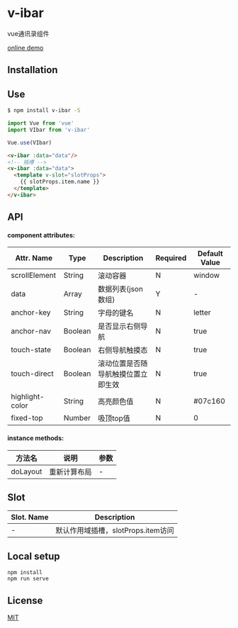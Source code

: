 # v-ibar
vue通讯录组件

[online demo](https://dongj0316.github.io/v-ibar/demo/)

## Installation

## Use

```bash
$ npm install v-ibar -S
```

```js
import Vue from 'vue'
import VIbar from 'v-ibar'

Vue.use(VIbar)
```

```html
<v-ibar :data="data"/>
<!-- 插槽 -->
<v-ibar :data="data">
  <template v-slot="slotProps">
    {{ slotProps.item.name }}
  </template>
</v-ibar>
```

## API

#### component attributes:
| Attr. Name | Type | Description | Required | Default Value |
|-----|-----|-----|-----|-----|
| scrollElement | String | 滚动容器 | N | window |
| data | Array | 数据列表(json数组) | Y | - |
| anchor-key | String | 字母的键名 | N | letter |
| anchor-nav | Boolean | 是否显示右侧导航 | N | true |
| touch-state | Boolean | 右侧导航触摸态 | N | true |
| touch-direct | Boolean | 滚动位置是否随导航触摸位置立即生效 | N | true |
| highlight-color | String | 高亮颜色值 | N | #07c160 |
| fixed-top | Number | 吸顶top值 | N | 0 |

#### instance methods:
| 方法名 | 说明 | 参数 |
|-----|-----|-----|
| doLayout | 重新计算布局 | - |

## Slot
| Slot. Name | Description |
|-----|-----|
| - | 默认作用域插槽，slotProps.item访问 |

## Local setup

```
npm install
npm run serve
```

## License

[MIT](https://opensource.org/licenses/MIT)